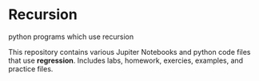 # Recursion
python programs which use recursion

This repository contains various Jupiter Notebooks and python code files that use **regression**.
Includes labs, homework, exercies, examples, and practice files.
